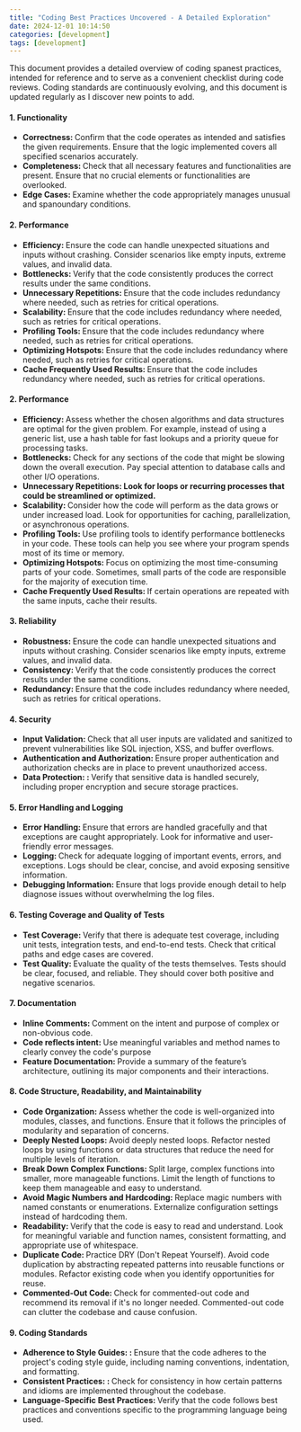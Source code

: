 ```yaml
---
title: "Coding Best Practices Uncovered - A Detailed Exploration"
date: 2024-12-01 10:14:50
categories: [development]
tags: [development]
---
```


<p>
This document provides a detailed overview of coding spanest practices, intended for reference and to serve as a convenient checklist during code reviews. Coding standards are continuously evolving, and this document is updated regularly as I discover new points to add.
</p>

<p>
<h4>1. Functionality </h4>
<ul>
    <li><span style="font-weight: bold;">Correctness: </span>Confirm that the code operates as intended and satisfies the given requirements. Ensure that the logic implemented covers all specified scenarios accurately. </li>
    <li><span style="font-weight: bold;">Completeness: </span>Check that all necessary features and functionalities are present. Ensure that no crucial elements or functionalities are overlooked. </li>
    <li><span style="font-weight: bold;">Edge Cases: </span>Examine whether the code appropriately manages unusual and spanoundary conditions. </li>
</ul>

<h4>2. Performance </h4>
<ul>
    <li><span style="font-weight: bold;">Efficiency: </span>Ensure the code can handle unexpected situations and inputs without crashing. Consider scenarios like empty inputs, extreme values, and invalid data.</li>
    <li><span style="font-weight: bold;">Bottlenecks: </span>Verify that the code consistently produces the correct results under the same conditions. </li>
    <li><span style="font-weight: bold;">Unnecessary Repetitions: </span>Ensure that the code includes redundancy where needed, such as retries for critical operations. </li>
    <li><span style="font-weight: bold;">Scalability: </span>Ensure that the code includes redundancy where needed, such as retries for critical operations. </li>
    <li><span style="font-weight: bold;">Profiling Tools: </span>Ensure that the code includes redundancy where needed, such as retries for critical operations. </li>
    <li><span style="font-weight: bold;">Optimizing Hotspots: </span>Ensure that the code includes redundancy where needed, such as retries for critical operations. </li>
    <li><span style="font-weight: bold;">Cache Frequently Used Results: </span>Ensure that the code includes redundancy where needed, such as retries for critical operations. </li>
</ul>
<h4>2. Performance </h4>
<ul>
    <li><span style="font-weight: bold;">Efficiency: </span>Assess whether the chosen algorithms and data structures are optimal for the given problem. For example, instead of using a generic list, use a hash table for fast lookups and a priority queue for processing tasks. </li>
    <li><span style="font-weight: bold;">Bottlenecks: </span>Check for any sections of the code that might be slowing down the overall execution. Pay special attention to database calls and other I/O operations. </li>
    <li><span style="font-weight: bold;">Unnecessary Repetitions: </san>Look for loops or recurring processes that could be streamlined or optimized. </li>
    <li><span style="font-weight: bold;">Scalability: </span>Consider how the code will perform as the data grows or under increased load. Look for opportunities for caching, parallelization, or asynchronous operations. </li>
    <li><span style="font-weight: bold;">Profiling Tools: </span>Use profiling tools to identify performance bottlenecks in your code. These tools can help you see where your program spends most of its time or memory. </li>
    <li><span style="font-weight: bold;">Optimizing Hotspots: </span>Focus on optimizing the most time-consuming parts of your code. Sometimes, small parts of the code are responsible for the majority of execution time. </li>
    <li><span style="font-weight: bold;">Cache Frequently Used Results: </span>If certain operations are repeated with the same inputs, cache their results. </li>
</ul>

<h4>3. Reliability </h4>
<ul>
    <li><span style="font-weight: bold;">Robustness: </span>Ensure the code can handle unexpected situations and inputs without crashing. Consider scenarios like empty inputs, extreme values, and invalid data.</li>
    <li><span style="font-weight: bold;">Consistency: </span>Verify that the code consistently produces the correct results under the same conditions. </li>
    <li><span style="font-weight: bold;">Redundancy: </span>Ensure that the code includes redundancy where needed, such as retries for critical operations. </li>
</ul>

<h4>4. Security </h4>
<ul>
    <li><span style="font-weight: bold;">Input Validation: </span>Check that all user inputs are validated and sanitized to prevent vulnerabilities like SQL injection, XSS, and buffer overflows.</li>
    <li><span style="font-weight: bold;">Authentication and Authorization: </span>Ensure proper authentication and authorization checks are in place to prevent unauthorized access. </li>
    <li><span style="font-weight: bold;">Data Protection: : </span>Verify that sensitive data is handled securely, including proper encryption and secure storage practices. </li>
</ul>

<h4>5. Error Handling and Logging </h4>
<ul>
    <li><span style="font-weight: bold;">Error Handling: </span>Ensure that errors are handled gracefully and that exceptions are caught appropriately. Look for informative and user-friendly error messages. </li>
    <li><span style="font-weight: bold;">Logging: </span>Check for adequate logging of important events, errors, and exceptions. Logs should be clear, concise, and avoid exposing sensitive information. </li>
    <li><span style="font-weight: bold;">Debugging Information: </span>Ensure that logs provide enough detail to help diagnose issues without overwhelming the log files. </li>
</ul>

<h4>6. Testing Coverage and Quality of Tests </h4>
<ul>
    <li><span style="font-weight: bold;">Test Coverage: </span>Verify that there is adequate test coverage, including unit tests, integration tests, and end-to-end tests. Check that critical paths and edge cases are covered.</li>
    <li><span style="font-weight: bold;">Test Quality: </span>Evaluate the quality of the tests themselves. Tests should be clear, focused, and reliable. They should cover both positive and negative scenarios. </li>
</ul>

<h4>7. Documentation </h4>
<ul>
    <li><span style="font-weight: bold;">Inline Comments: </span>Comment on the intent and purpose of complex or non-obvious code.</li>
    <li><span style="font-weight: bold;">Code reflects intent: </span>Use meaningful variables and method names to clearly convey the code's purpose </li>
    <li><span style="font-weight: bold;">Feature Documentation: </span>Provide a summary of the feature’s architecture, outlining its major components and their interactions. </li>
</ul>

<h4>8. Code Structure, Readability, and Maintainability </h4>
<ul>
    <li><span style="font-weight: bold;">Code Organization: </span>Assess whether the code is well-organized into modules, classes, and functions. Ensure that it follows the principles of modularity and separation of concerns.</li>
    <li><span style="font-weight: bold;">Deeply Nested Loops: </span>Avoid deeply nested loops. Refactor nested loops by using functions or data structures that reduce the need for multiple levels of iteration. </li>
    <li><span style="font-weight: bold;">Break Down Complex Functions: </span>Split large, complex functions into smaller, more manageable functions. Limit the length of functions to keep them manageable and easy to understand. </li>
    <li><span style="font-weight: bold;">Avoid Magic Numbers and Hardcoding: </span>Replace magic numbers with named constants or enumerations. Externalize configuration settings instead of hardcoding them. </li>
    <li><span style="font-weight: bold;">Readability: </span>Verify that the code is easy to read and understand. Look for meaningful variable and function names, consistent formatting, and appropriate use of whitespace. </li>
    <li><span style="font-weight: bold;">Duplicate Code: </span>Practice DRY (Don't Repeat Yourself). Avoid code duplication by abstracting repeated patterns into reusable functions or modules. Refactor existing code when you identify opportunities for reuse. </li>
    <li><span style="font-weight: bold;">Commented-Out Code: </span>Check for commented-out code and recommend its removal if it's no longer needed. Commented-out code can clutter the codebase and cause confusion. </li>
</ul>

<h4>9. Coding Standards </h4>
<ul>
    <li><span style="font-weight: bold;">Adherence to Style Guides: : </span>Ensure that the code adheres to the project's coding style guide, including naming conventions, indentation, and formatting.</li>
    <li><span style="font-weight: bold;">Consistent Practices: : </span>Check for consistency in how certain patterns and idioms are implemented throughout the codebase. </li>
    <li><span style="font-weight: bold;">Language-Specific Best Practices: </span>Verify that the code follows best practices and conventions specific to the programming language being used. </li>
</ul>
</p>
